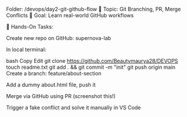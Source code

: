 Folder: /devops/day2-git-github-flow
📌 Topic: Git Branching, PR, Merge Conflicts
🎯 Goal: Learn real-world GitHub workflows

🧪 Hands-On Tasks:

Create new repo on GitHub: supernova-lab

In local terminal:

bash
Copy
Edit
git clone <https://github.com/Beautymaurya28/DEVOPS>
touch readme.txt
git add . && git commit -m "init"
git push origin main
Create a branch: feature/about-section

Add a dummy about.html file, push it

Merge via GitHub using PR (screenshot this!)

Trigger a fake conflict and solve it manually in VS Code 